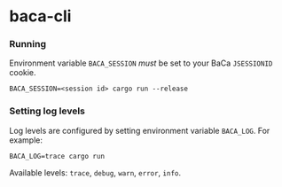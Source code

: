 # baca-cli

### Running
Environment variable `BACA_SESSION` *must* be set to your BaCa `JSESSIONID` cookie.
```
BACA_SESSION=<session id> cargo run --release
```

### Setting log levels
Log levels are configured by setting environment variable `BACA_LOG`. For example:
```
BACA_LOG=trace cargo run
```
Available levels: `trace`, `debug`, `warn`, `error`, `info`.